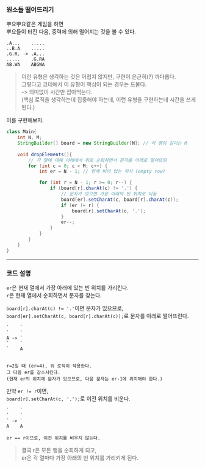 ### 원소들 떨어뜨리기

뿌요뿌요같은 게임을 하면  
뿌요들이 터진 다음, 중력에 의해 떨어지는 것을 볼 수 있다.

```
.A...    .....
..B.A    .....
.G.R. -> .A...
.....    .G.RA
AB.WA    ABGWA
```

> 이런 유형은 생각하는 것은 어렵지 않지만, 구현이 은근히(?) 까다롭다.  
> 그렇다고 코테에서 이 유형이 핵심이 되는 경우는 드물다.  
> -> 의미없이 시간만 잡아먹는다.  
> (핵심 로직을 생각하는데 집중해야 하는데, 이런 유형을 구현하는데 시간을 쓰게 된다.)

이를 구현해보자.

```java
class Main{
    int N, M;
    StringBuilder[] board = new StringBuilder[N]; // 각 행의 길이는 M
    
    void dropElements(){
        // 각 열에 대해 아래에서 위로 순회하면서 문자를 아래로 떨어뜨림
        for (int c = 0; c < M; c++) {
            int er = N - 1; // 현재 비어 있는 위치 (empty row)

            for (int r = N - 1; r >= 0; r--) {
                if (board[r].charAt(c) != '.') {
                    // 문자가 있으면 가장 아래의 빈 위치로 이동
                    board[er].setCharAt(c, board[r].charAt(c));
                    if (er != r) {
                        board[r].setCharAt(c, '.');
                    }
                    er--;
                }
            }
        }
    }
}
```

---

### 코드 설명

`er`은 현재 열에서 가장 아래에 있는 빈 위치를 가리킨다.  
`r`은 현재 열에서 순회하면서 문자를 찾는다.

`board[r].charAt(c) != '.'`이면 문자가 있으므로,  
`board[er].setCharAt(c, board[r].charAt(c));`로 문자를 아래로 떨어뜨린다.

```
`    `
`    `
A -> `
`    `
`    A


r=2일 때 (er=4), 위 로직이 작용한다. 
그 다음 er를 감소시킨다.
(현재 er의 위치에 문자가 있으므로, 다음 문자는 er-1에 위치해야 한다.) 
```

만약 `er != r`이면,  
`board[r].setCharAt(c, '.');`로 이전 위치를 비운다.

```
`    `
`    `
` -> `
A    A

er == r이므로, 이전 위치를 비우지 않는다.
```

> 결국 r은 모든 행을 순회하게 되고,  
> er은 각 열마다 가장 아래의 빈 위치를 가리키게 된다.